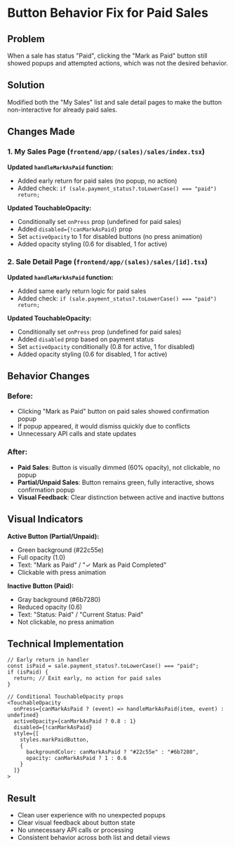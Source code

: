 # Button Behavior Fix for Paid Sales

## Problem

When a sale has status "Paid", clicking the "Mark as Paid" button still showed popups and attempted actions, which was not the desired behavior.

## Solution

Modified both the "My Sales" list and sale detail pages to make the button non-interactive for already paid sales.

## Changes Made

### 1. My Sales Page (`frontend/app/(sales)/sales/index.tsx`)

**Updated `handleMarkAsPaid` function:**

- Added early return for paid sales (no popup, no action)
- Added check: `if (sale.payment_status?.toLowerCase() === "paid") return;`

**Updated TouchableOpacity:**

- Conditionally set `onPress` prop (undefined for paid sales)
- Added `disabled={!canMarkAsPaid}` prop
- Set `activeOpacity` to 1 for disabled buttons (no press animation)
- Added opacity styling (0.6 for disabled, 1 for active)

### 2. Sale Detail Page (`frontend/app/(sales)/sales/[id].tsx`)

**Updated `handleMarkAsPaid` function:**

- Added same early return logic for paid sales
- Added check: `if (sale.payment_status?.toLowerCase() === "paid") return;`

**Updated TouchableOpacity:**

- Conditionally set `onPress` prop (undefined for paid sales)
- Added `disabled` prop based on payment status
- Set `activeOpacity` conditionally (0.8 for active, 1 for disabled)
- Added opacity styling (0.6 for disabled, 1 for active)

## Behavior Changes

### Before:

- Clicking "Mark as Paid" button on paid sales showed confirmation popup
- If popup appeared, it would dismiss quickly due to conflicts
- Unnecessary API calls and state updates

### After:

- **Paid Sales**: Button is visually dimmed (60% opacity), not clickable, no popup
- **Partial/Unpaid Sales**: Button remains green, fully interactive, shows confirmation popup
- **Visual Feedback**: Clear distinction between active and inactive buttons

## Visual Indicators

**Active Button (Partial/Unpaid):**

- Green background (#22c55e)
- Full opacity (1.0)
- Text: "Mark as Paid" / "✓ Mark as Paid Completed"
- Clickable with press animation

**Inactive Button (Paid):**

- Gray background (#6b7280)
- Reduced opacity (0.6)
- Text: "Status: Paid" / "Current Status: Paid"
- Not clickable, no press animation

## Technical Implementation

```tsx
// Early return in handler
const isPaid = sale.payment_status?.toLowerCase() === "paid";
if (isPaid) {
  return; // Exit early, no action for paid sales
}

// Conditional TouchableOpacity props
<TouchableOpacity
  onPress={canMarkAsPaid ? (event) => handleMarkAsPaid(item, event) : undefined}
  activeOpacity={canMarkAsPaid ? 0.8 : 1}
  disabled={!canMarkAsPaid}
  style={[
    styles.markPaidButton,
    {
      backgroundColor: canMarkAsPaid ? "#22c55e" : "#6b7280",
      opacity: canMarkAsPaid ? 1 : 0.6
    }
  ]}
>
```

## Result

- Clean user experience with no unexpected popups
- Clear visual feedback about button state
- No unnecessary API calls or processing
- Consistent behavior across both list and detail views
